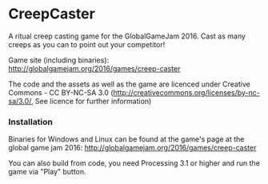 # CreepCaster
A ritual creep casting game for the GlobalGameJam 2016. Cast as many creeps as you can to point out your competitor!

Game site (including binaries): http://globalgamejam.org/2016/games/creep-caster

The code and the assets as well as the game are licenced under Creative Commons - CC BY-NC-SA 3.0 (http://creativecommons.org/licenses/by-nc-sa/3.0/, See licence for further information)

### Installation
Binaries for Windows and Linux can be found at the game's page at the global game jam 2016: http://globalgamejam.org/2016/games/creep-caster

You can also build from code, you need Processing 3.1 or higher and run the game via "Play" button.

